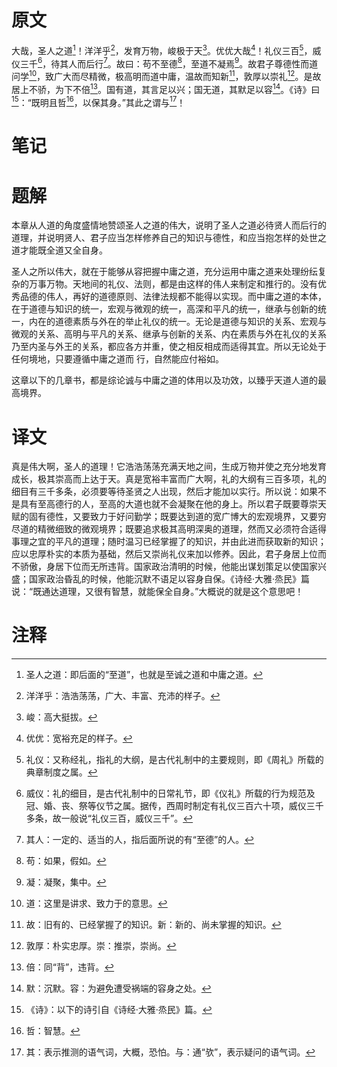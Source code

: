# 原文
大哉，圣人之道[^1]！洋洋乎[^2]，发育万物，峻极于天[^3]。优优大哉[^4]！礼仪三百[^5]，威仪三千[^6]，待其人而后行[^7]。故曰：苟不至德[^8]，至道不凝焉[^9]。故君子尊德性而道问学[^10]，致广大而尽精微，极高明而道中庸，温故而知新[^11]，敦厚以崇礼[^12]。是故居上不骄，为下不倍[^13]。国有道，其言足以兴；国无道，其默足以容[^14]。《诗》曰[^15]：“既明且哲[^16]，以保其身。”其此之谓与[^17]！
# 笔记

# 题解
本章从人道的角度盛情地赞颂圣人之道的伟大，说明了圣人之道必待贤人而后行的道理，并说明贤人、君子应当怎样修养自己的知识与德性，和应当抱怎样的处世之道才能既全道又全自身。

圣人之所以伟大，就在于能够从容把握中庸之道，充分运用中庸之道来处理纷纭复杂的万事万物。天地间的礼仪、法则，都是由这样的伟人来制定和推行的。没有优秀品德的伟人，再好的道德原则、法律法规都不能得以实现。而中庸之道的本体，在于道德与知识的统一，宏观与微观的统一，高深和平凡的统一，继承与创新的统一，内在的道德素质与外在的举止礼仪的统一。无论是道德与知识的关系、宏观与微观的关系、高明与平凡的关系、继承与创新的关系、内在素质与外在礼仪的关系乃至内圣与外王的关系，都应各方并重，使之相反相成而适得其宜。所以无论处于任何境地，只要遵循中庸之道而
行，自然能应付裕如。

这章以下的几章书，都是综论诚与中庸之道的体用以及功效，以臻乎天道人道的最高境界。
# 译文
真是伟大啊，圣人的道理！它浩浩荡荡充满天地之间，生成万物并使之充分地发育成长，极其崇高而上达于天。真是宽裕丰富而广大啊，礼的大纲有三百多项，礼的细目有三千多条，必须要等待圣贤之人出现，然后才能加以实行。所以说：如果不是具有至高德行的人，至高的大道也就不会凝聚在他的身上。所以君子既要尊崇天赋的固有德性，又要致力于好问勤学；既要达到道的宽广博大的宏观境界，又要穷尽道的精微细致的微观境界；既要追求极其高明深奥的道理，然而又必须符合适得事理之宜的平凡的道理；随时温习已经掌握了的知识，并由此进而获取新的知识；应以忠厚朴实的本质为基础，然后又崇尚礼仪来加以修养。因此，君子身居上位而不骄傲，身居下位而无所违背。国家政治清明的时候，他能出谋划策足以使国家兴盛；国家政治昏乱的时候，他能沉默不语足以容身自保。《诗经·大雅·烝民》篇说：“既通达道理，又很有智慧，就能保全自身。”大概说的就是这个意思吧！
# 注释

[^1]: 圣人之道：即后面的“至道”，也就是至诚之道和中庸之道。
[^2]: 洋洋乎：浩浩荡荡，广大、丰富、充沛的样子。
[^3]: 峻：高大挺拔。
[^4]: 优优：宽裕充足的样子。
[^5]: 礼仪：又称经礼，指礼的大纲，是古代礼制中的主要规则，即《周礼》所载的典章制度之属。
[^6]: 威仪：礼的细目，是古代礼制中的日常礼节，即《仪礼》所载的行为规范及冠、婚、丧、祭等仪节之属。据传，西周时制定有礼仪三百六十项，威仪三千多条，故一般说“礼仪三百，威仪三千”。
[^7]: 其人：一定的、适当的人，指后面所说的有“至德”的人。
[^8]: 苟：如果，假如。
[^9]: 凝：凝聚，集中。
[^10]: 道：这里是讲求、致力于的意思。
[^11]: 故：旧有的、已经掌握了的知识。新：新的、尚未掌握的知识。
[^12]: 敦厚：朴实忠厚。崇：推崇，崇尚。
[^13]: 倍：同“背”，违背。
[^14]: 默：沉默。容：为避免遭受祸端的容身之处。
[^15]: 《诗》：以下的诗引自《诗经·大雅·烝民》篇。
[^16]: 哲：智慧。
[^17]: 其：表示推测的语气词，大概，恐怕。与：通“欤”，表示疑问的语气词。